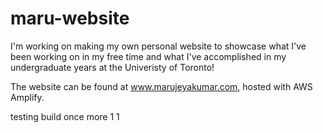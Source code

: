 # maru-website

I'm working on making my own personal website to showcase what I've been working on in my free time and what I've accomplished in my undergraduate years at the Univeristy of Toronto! 

The website can be found at www.marujeyakumar.com, hosted with AWS Amplify. 


testing build once more 1 1
